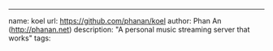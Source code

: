 ---
name: koel
url: https://github.com/phanan/koel
author: Phan An (http://phanan.net)
description: "A personal music streaming server that works"
tags:
